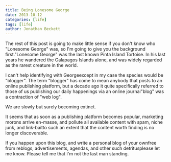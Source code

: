 ```yaml
---
title: Being Lonesome George
date: 2013-10-12
categories: [life]
tags: [life]
author: Jonathan Beckett
---
```


The rest of this post is going to make little sense if you don't know who "Lonesome George" was, so I'm going to give you the background first."Lonesome George" was the last known Pinta Island Tortoise. In his last years he wandered the Galapagos Islands alone, and was widely regarded as the rarest creature in the world.

I can't help identifying with Georgeexcept in my case the species would be "blogger". The term "blogger" has come to mean anybody that posts to an online publishing platform, but a decade ago it quite specifically referred to those of us publishing our daily happenings via an online journal"blog" was a contraction of "web log".

We are slowly but surely becoming extinct.

It seems that as soon as a publishing platform becomes popular, marketing morons arrive en-masse, and pollute all available content with spam, niche junk, and link-baitto such an extent that the content worth finding is no longer discoverable.

If you happen upon this blog, and write a personal blog of your ownfree from reblogs, advertisements, agendas, and other such detritusplease let me know. Please tell me that I'm not the last man standing.